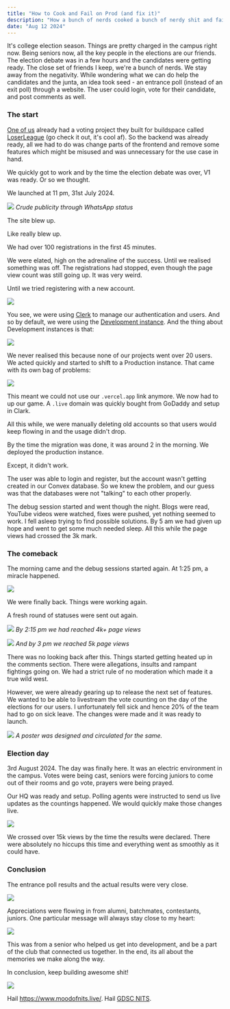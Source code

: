 ```yaml
---
title: "How to Cook and Fail on Prod (and fix it)"
description: "How a bunch of nerds cooked a bunch of nerdy shit and failed (not really)"
date: "Aug 12 2024"
---
```


It's college election season. Things are pretty charged in the campus right now. Being seniors now, all the key people in the elections are our friends. The election debate was in a few hours and the candidates were getting ready. The close set of friends I keep, we're a bunch of nerds. We stay away from the negativity. While wondering what we can do help the candidates and the junta, an idea took seed - an entrance poll (instead of an exit poll) through a website. The user could login, vote for their candidate, and post comments as well.

### The start

[One of us](https://x.com/dekamdev) already had a voting project they built for buildspace called [LoserLeague](https://loserleague.vercel.app/) (go check it out, it's cool af). So the backend was already ready, all we had to do was change parts of the frontend and remove some features which might be misused and was unnecessary for the use case in hand.

We quickly got to work and by the time the election debate was over, V1 was ready. Or so we thought.

We launched at 11 pm, 31st July 2024.

![](https://i.imgur.com/rsYeozL.png)
_Crude publicity through WhatsApp status_

The site blew up.

Like really blew up.

We had over 100 registrations in the first 45 minutes.

We were elated, high on the adrenaline of the success. Until we realised something was off. The registrations had stopped, even though the page view count was still going up. It was very weird.

Until we tried registering with a new account.

![](https://i.imgur.com/X6T72U9.png)

You see, we were using [Clerk](https://clerk.com/) to manage our authentication and users. And so by default, we were using the [Development instance](https://clerk.com/docs/deployments/environments). And the thing about Development instances is that:

![](https://i.imgur.com/GMRMqes.png)

We never realised this because none of our projects went over 20 users. We acted quickly and started to shift to a Production instance. That came with its own bag of problems:

![](https://i.imgur.com/u48NaBV.png)

This meant we could not use our `.vercel.app` link anymore. We now had to up our game. A `.live` domain was quickly bought from GoDaddy and setup in Clark.

All this while, we were manually deleting old accounts so that users would keep flowing in and the usage didn't drop.

By the time the migration was done, it was around 2 in the morning. We deployed the production instance.

Except, it didn't work.

The user was able to login and register, but the account wasn't getting created in our Convex database. So we knew the problem, and our guess was that the databases were not "talking" to each other properly.

The debug session started and went though the night. Blogs were read, YouTube videos were watched, fixes were pushed, yet nothing seemed to work. I fell asleep trying to find possible solutions. By 5 am we had given up hope and went to get some much needed sleep. All this while the page views had crossed the 3k mark.

### The comeback

The morning came and the debug sessions started again. At 1:25 pm, a miracle happened.

![](https://i.imgur.com/KDfYTLr.png)

We were finally back. Things were working again.

A fresh round of statuses were sent out again.

![](https://i.imgur.com/nbLZufA.png)
_By 2:15 pm we had reached 4k+ page views_

![](https://i.imgur.com/5hhZXHO.png)
_And by 3 pm we reached 5k page views_

There was no looking back after this. Things started getting heated up in the comments section. There were allegations, insults and rampant fightings going on. We had a strict rule of no moderation which made it a true wild west.

However, we were already gearing up to release the next set of features. We wanted to be able to livestream the vote counting on the day of the elections for our users. I unfortunately fell sick and hence 20% of the team had to go on sick leave. The changes were made and it was ready to launch.

![](https://i.imgur.com/p6DuuA0.png)
_A poster was designed and circulated for the same._

### Election day

3rd August 2024. The day was finally here. It was an electric environment in the campus. Votes were being cast, seniors were forcing juniors to come out of their rooms and go vote, prayers were being prayed.

Our HQ was ready and setup. Polling agents were instructed to send us live updates as the countings happened. We would quickly make those changes live.

![](https://i.imgur.com/NKo7oi0.png)

We crossed over 15k views by the time the results were declared. There were absolutely no hiccups this time and everything went as smoothly as it could have.

### Conclusion

The entrance poll results and the actual results were very close.

![](https://i.imgur.com/p9mGLXz.png)

Appreciations were flowing in from alumni, batchmates, contestants, juniors. One particular message will always stay close to my heart:

![](https://i.imgur.com/nJk5nNA.png)

This was from a senior who helped us get into development, and be a part of the club that connected us together. In the end, its all about the memories we make along the way.

In conclusion, keep building awesome shit!

![](https://i.imgur.com/K3knzPe.png)

Hail https://www.moodofnits.live/. Hail [GDSC NITS](https://gdscnits.in/).
